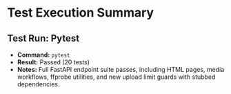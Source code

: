 # Test Execution Summary

## Test Run: Pytest
- **Command:** `pytest`
- **Result:** Passed (20 tests)
- **Notes:** Full FastAPI endpoint suite passes, including HTML pages, media workflows, ffprobe utilities, and new upload limit guards with stubbed dependencies.
